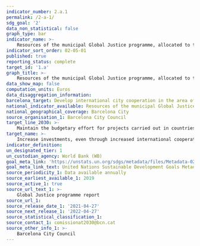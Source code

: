 ```yaml
---
indicator_number: 2.a.1
permalink: /2-a-1/
sdg_goal: '2'
data_non_statistical: false
graph_type: bar
indicator_name: >-
    Resources of the municipal Global Justice programme, allocated to the objective of improving nutrition and agricultural production
indicator_sort_order: 02-05-01
published: true
reporting_status: complete
target_id: '1.a'
graph_title: >-
    Resources of the municipal Global Justice programme, allocated to the objective of improving nutrition and agricultural production
data_show_map: false
computation_units: Euros
data_disaggregation_information:
barcelona_target: Develop international city cooperation in the area of urban agriculture and nutrition 
national_indicator_available: Resources of the municipal Global Justice programme, allocated to the goal of reducing poverty
national_geographical_coverage: Barcelona City 
source_organisation_1: Barcelona City Council
target_line_2030: >-
    Maintain the budgetary effort for projects carried out in countries receiving Official Development Assistance, in order to foster food sovereignty through urban agriculture that is sustainable, communal and of a social nature
target_name: >-
    Increase investments, even through increased international cooperation, in rural infrastructures, research and agricultural extension services, technological development and gene banks for plants and farm animals, in order to improve agricultural production in developing countries, particularly in less advanced countries
indicator_definition:
un_designated_tier: 1
un_custodian_agency: World Bank (WB)
goal_meta_link: 'https://unstats.un.org/sdgs/metadata/files/Metadata-02-0a-01.pdf'
goal_meta_link_text: United Nations Sustainable Development Goals Metadata (pdf 894kB)
source_periodicity_1: Data available annually
source_earliest_available_1: 2019
source_active_1: true
source_url_text_1: >-
    Global Justice programme report  
source_url_1:
source_release_date_1: '2021-04-27'
source_next_release_1: '2022-04-27'
source_statistical_classification_1: 
source_contact_1: comissionat2030@bcn.cat
source_other_info_1: >-
    Barcelona City Council
---
```

